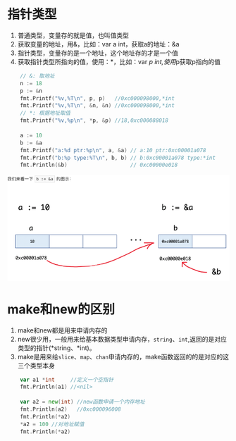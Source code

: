 # 指针类型

1. 普通类型，变量存的就是值，也叫值类型
2. 获取变量的地址，用&，比如：var a int，获取a的地址：&a
3. 指针类型，变量存的是一个地址，这个地址存的才是一个值
4. 获取指针类型所指向的值，使用：*，比如：var *p int,使用*p获取p指向的值

```go
	// &: 取地址
	n := 18
	p := &n
	fmt.Printf("%v,%T\n", p, p)   //0xc000098000,*int
	fmt.Printf("%v,%T\n", &n, &n) //0xc000098000,*int
	// *: 根据地址取值
	fmt.Printf("%v,%p\n", *p, &p) //18,0xc000088018

	a := 10
	b := &a
	fmt.Printf("a:%d ptr:%p\n", a, &a) // a:10 ptr:0xc00001a078
	fmt.Printf("b:%p type:%T\n", b, b) // b:0xc00001a078 type:*int
	fmt.Println(&b)                    // 0xc00000e018
```

![image-20190707223913471](assets/image-20190707223913471.png)

# make和new的区别

1. make和new都是用来申请内存的
2. new很少用，一般用来给基本数据类型申请内存，`string`、`int`,返回的是对应类型的指针(\*string、\*int)。
3. make是用来给`slice`、`map`、`chan`申请内存的，make函数返回的的是对应的这三个类型本身

```go
	var a1 *int     //定义一个空指针
	fmt.Println(a1) //<nil>

	var a2 = new(int) //new函数申请一个内存地址
	fmt.Println(a2)   //0xc000096008
	fmt.Println(*a2) 
	*a2 = 100 //对地址赋值
	fmt.Println(*a2)
```

